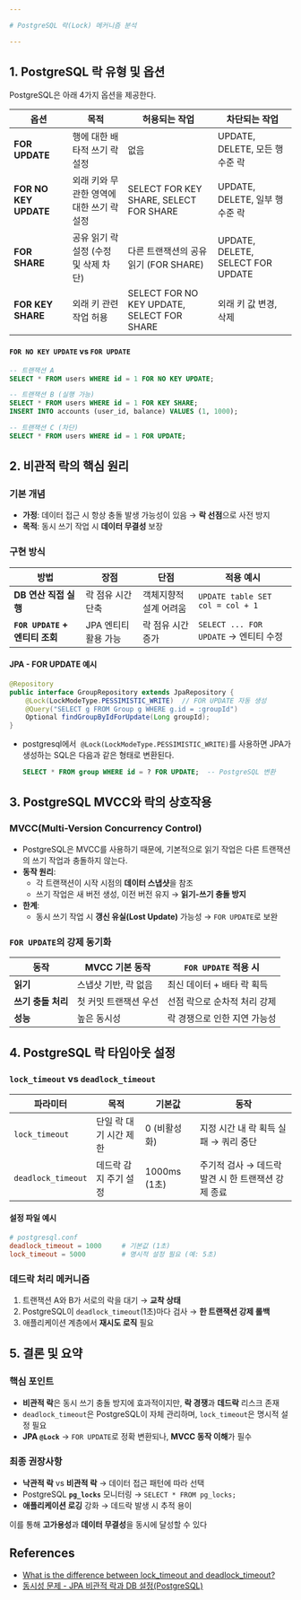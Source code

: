 ```yaml
---

# PostgreSQL 락(Lock) 메커니즘 분석

---
```


## 1. **PostgreSQL 락 유형 및 옵션**

PostgreSQL은 아래 4가지 옵션을 제공한다. 

| **옵션**               | **목적**                                                                 | **허용되는 작업**                          | **차단되는 작업**                              |
|------------------------|-------------------------------------------------------------------------|------------------------------------------|----------------------------------------------|
| **FOR UPDATE**         | 행에 대한 배타적 쓰기 락 설정                                           | 없음                                       | UPDATE, DELETE, 모든 행 수준 락               |
| **FOR NO KEY UPDATE**  | 외래 키와 무관한 영역에 대한 쓰기 락 설정                               | SELECT FOR KEY SHARE, SELECT FOR SHARE    | UPDATE, DELETE, 일부 행 수준 락              |
| **FOR SHARE**          | 공유 읽기 락 설정 (수정 및 삭제 차단)                                   | 다른 트랜잭션의 공유 읽기 (FOR SHARE)      | UPDATE, DELETE, SELECT FOR UPDATE            |
| **FOR KEY SHARE**      | 외래 키 관련 작업 허용                                                  | SELECT FOR NO KEY UPDATE, SELECT FOR SHARE| 외래 키 값 변경, 삭제                        |

#### **`FOR NO KEY UPDATE` vs `FOR UPDATE`**
```sql
-- 트랜잭션 A
SELECT * FROM users WHERE id = 1 FOR NO KEY UPDATE;

-- 트랜잭션 B (실행 가능)
SELECT * FROM users WHERE id = 1 FOR KEY SHARE;
INSERT INTO accounts (user_id, balance) VALUES (1, 1000);

-- 트랜잭션 C (차단)
SELECT * FROM users WHERE id = 1 FOR UPDATE;
```

## 2. **비관적 락의 핵심 원리**
### **기본 개념**
- **가정**: 데이터 접근 시 항상 충돌 발생 가능성이 있음 → **락 선점**으로 사전 방지
- **목적**: 동시 쓰기 작업 시 **데이터 무결성** 보장

### **구현 방식**
| **방법**                     | **장점**                          | **단점**                          | **적용 예시**                     |
|------------------------------|-----------------------------------|-----------------------------------|-----------------------------------|
| **DB 연산 직접 실행**         | 락 점유 시간 단축                 | 객체지향적 설계 어려움            | `UPDATE table SET col = col + 1` |
| **`FOR UPDATE` + 엔티티 조회** | JPA 엔티티 활용 가능              | 락 점유 시간 증가                  | `SELECT ... FOR UPDATE` → 엔티티 수정 |

#### **JPA - FOR UPDATE 예시**
```java
@Repository
public interface GroupRepository extends JpaRepository {
    @Lock(LockModeType.PESSIMISTIC_WRITE)  // FOR UPDATE 자동 생성
    @Query("SELECT g FROM Group g WHERE g.id = :groupId")
    Optional findGroupByIdForUpdate(Long groupId);
}
```
- postgresql에서  `@Lock(LockModeType.PESSIMISTIC_WRITE)`를 사용하면 JPA가 생성하는 SQL은 다음과 같은 형태로 변환된다. 
  ```sql
  SELECT * FROM group WHERE id = ? FOR UPDATE;  -- PostgreSQL 변환
  ```

## 3. **PostgreSQL MVCC와 락의 상호작용**
### **MVCC(Multi-Version Concurrency Control)**
- PostgreSQL은 MVCC를 사용하기 때문에, 기본적으로 읽기 작업은 다른 트랜잭션의 쓰기 작업과 충돌하지 않는다.
- **동작 원리**:  
  - 각 트랜잭션이 시작 시점의 **데이터 스냅샷**을 참조
  - 쓰기 작업은 새 버전 생성, 이전 버전 유지 → **읽기-쓰기 충돌 방지**
- **한계**:  
  - 동시 쓰기 작업 시 **갱신 유실(Lost Update)** 가능성 → `FOR UPDATE`로 보완

### **`FOR UPDATE`의 강제 동기화**
| **동작**                | **MVCC 기본 동작**               | **`FOR UPDATE` 적용 시**          |
|-------------------------|----------------------------------|----------------------------------|
| **읽기**                | 스냅샷 기반, 락 없음             | 최신 데이터 + 배타 락 획득       |
| **쓰기 충돌 처리**      | 첫 커밋 트랜잭션 우선            | 선점 락으로 순차적 처리 강제     |
| **성능**                | 높은 동시성                     | 락 경쟁으로 인한 지연 가능성     |

## 4. **PostgreSQL 락 타임아웃 설정**
### **`lock_timeout` vs `deadlock_timeout`**
| **파라미터**          | **목적**                          | **기본값**      | **동작**                           |
|-----------------------|-----------------------------------|----------------|-----------------------------------|
| `lock_timeout`        | 단일 락 대기 시간 제한            | 0 (비활성화)   | 지정 시간 내 락 획득 실패 → 쿼리 중단 |
| `deadlock_timeout`    | 데드락 감지 주기 설정              | 1000ms (1초)   | 주기적 검사 → 데드락 발견 시 한 트랜잭션 강제 종료 |

#### **설정 파일 예시**
```conf
# postgresql.conf
deadlock_timeout = 1000     # 기본값 (1초)
lock_timeout = 5000         # 명시적 설정 필요 (예: 5초)
```

### **데드락 처리 메커니즘**
1. 트랜잭션 A와 B가 서로의 락을 대기 → **교착 상태**  
2. PostgreSQL이 `deadlock_timeout`(1초)마다 검사 → **한 트랜잭션 강제 롤백**  
3. 애플리케이션 계층에서 **재시도 로직** 필요

## 5. **결론 및 요약**
### **핵심 포인트**
- **비관적 락**은 동시 쓰기 충돌 방지에 효과적이지만, **락 경쟁**과 **데드락** 리스크 존재  
- `deadlock_timeout`은 PostgreSQL이 자체 관리하며, `lock_timeout`은 명시적 설정 필요  
- **JPA `@Lock`** → `FOR UPDATE`로 정확 변환되나, **MVCC 동작 이해**가 필수  

### **최종 권장사항**
- **낙관적 락** vs **비관적 락** → 데이터 접근 패턴에 따라 선택  
- PostgreSQL **`pg_locks`** 모니터링 → `SELECT * FROM pg_locks;`  
- **애플리케이션 로깅** 강화 → 데드락 발생 시 추적 용이  

이를 통해 **고가용성**과 **데이터 무결성**을 동시에 달성할 수 있다

## References
- [What is the difference between lock_timeout and deadlock_timeout?](https://dba.stackexchange.com/questions/264559/what-is-the-difference-between-lock-timeout-and-deadlock-timeout)
- [동시성 문제 - JPA 비관적 락과 DB 설정(PostgreSQL)](https://velog.io/@sdsd0908/JPA-%EB%B9%84%EA%B4%80%EC%A0%81-%EB%9D%BD%EA%B3%BC-DB-%EC%84%A4%EC%A0%95PostgreSQL)

